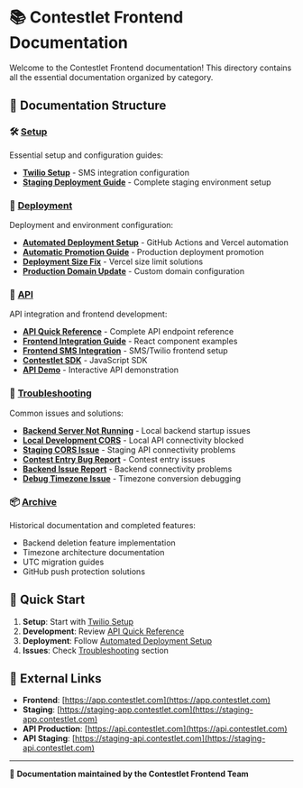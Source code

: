 # 📚 Contestlet Frontend Documentation

Welcome to the Contestlet Frontend documentation! This directory contains all the essential documentation organized by category.

## 📁 Documentation Structure

### 🛠️ [Setup](./setup/)
Essential setup and configuration guides:
- **[Twilio Setup](./setup/TWILIO_SETUP.md)** - SMS integration configuration
- **[Staging Deployment Guide](./setup/STAGING_DEPLOYMENT_GUIDE.md)** - Complete staging environment setup

### 🚀 [Deployment](./deployment/)
Deployment and environment configuration:
- **[Automated Deployment Setup](./deployment/AUTOMATED_DEPLOYMENT_SETUP.md)** - GitHub Actions and Vercel automation
- **[Automatic Promotion Guide](./deployment/AUTOMATIC_PROMOTION_GUIDE.md)** - Production deployment promotion
- **[Deployment Size Fix](./deployment/DEPLOYMENT_SIZE_FIX_SUMMARY.md)** - Vercel size limit solutions
- **[Production Domain Update](./deployment/PRODUCTION_DOMAIN_UPDATE.md)** - Custom domain configuration

### 🔌 [API](./api/)
API integration and frontend development:
- **[API Quick Reference](./api/API_QUICK_REFERENCE.md)** - Complete API endpoint reference
- **[Frontend Integration Guide](./api/FRONTEND_INTEGRATION_GUIDE.md)** - React component examples
- **[Frontend SMS Integration](./api/FRONTEND_SMS_INTEGRATION.md)** - SMS/Twilio frontend setup
- **[Contestlet SDK](./api/contestlet-sdk.js)** - JavaScript SDK
- **[API Demo](./api/demo.html)** - Interactive API demonstration

### 🐛 [Troubleshooting](./troubleshooting/)
Common issues and solutions:
- **[Backend Server Not Running](./troubleshooting/BACKEND_SERVER_NOT_RUNNING.md)** - Local backend startup issues
- **[Local Development CORS](./troubleshooting/LOCAL_DEVELOPMENT_CORS_ISSUE.md)** - Local API connectivity blocked
- **[Staging CORS Issue](./troubleshooting/STAGING_CORS_ISSUE_REPORT.md)** - Staging API connectivity problems
- **[Contest Entry Bug Report](./troubleshooting/CONTEST_ENTRY_BUG_REPORT.md)** - Contest entry issues
- **[Backend Issue Report](./troubleshooting/BACKEND_ISSUE_REPORT.md)** - Backend connectivity problems
- **[Debug Timezone Issue](./troubleshooting/DEBUG_TIMEZONE_ISSUE.md)** - Timezone conversion debugging

### 📦 [Archive](./archive/)
Historical documentation and completed features:
- Backend deletion feature implementation
- Timezone architecture documentation
- UTC migration guides
- GitHub push protection solutions

## 🚀 Quick Start

1. **Setup**: Start with [Twilio Setup](./setup/TWILIO_SETUP.md)
2. **Development**: Review [API Quick Reference](./api/API_QUICK_REFERENCE.md)
3. **Deployment**: Follow [Automated Deployment Setup](./deployment/AUTOMATED_DEPLOYMENT_SETUP.md)
4. **Issues**: Check [Troubleshooting](./troubleshooting/) section

## 🔗 External Links

- **Frontend**: [https://app.contestlet.com](https://app.contestlet.com)
- **Staging**: [https://staging-app.contestlet.com](https://staging-app.contestlet.com)
- **API Production**: [https://api.contestlet.com](https://api.contestlet.com)
- **API Staging**: [https://staging-api.contestlet.com](https://staging-api.contestlet.com)

---

📝 **Documentation maintained by the Contestlet Frontend Team**
